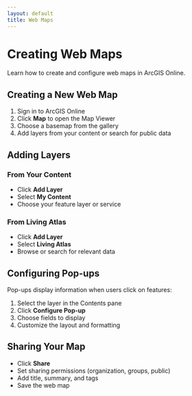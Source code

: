```yaml
---
layout: default
title: Web Maps
---
```


# Creating Web Maps

Learn how to create and configure web maps in ArcGIS Online.

## Creating a New Web Map

1. Sign in to ArcGIS Online
2. Click **Map** to open the Map Viewer
3. Choose a basemap from the gallery
4. Add layers from your content or search for public data

## Adding Layers

### From Your Content
- Click **Add Layer**
- Select **My Content**
- Choose your feature layer or service

### From Living Atlas
- Click **Add Layer**  
- Select **Living Atlas**
- Browse or search for relevant data

## Configuring Pop-ups

Pop-ups display information when users click on features:

1. Select the layer in the Contents pane
2. Click **Configure Pop-up**
3. Choose fields to display
4. Customize the layout and formatting

## Sharing Your Map

- Click **Share**
- Set sharing permissions (organization, groups, public)
- Add title, summary, and tags
- Save the web map